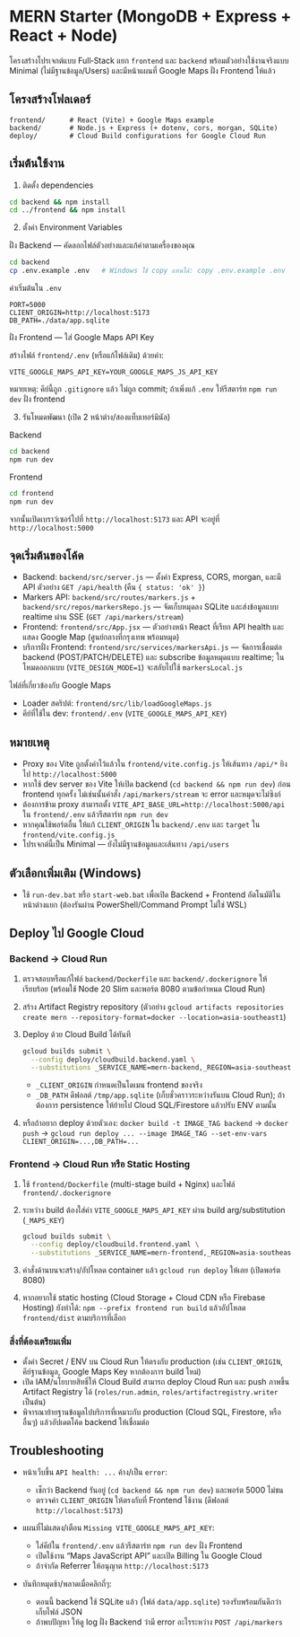 # MERN Starter (MongoDB + Express + React + Node)

โครงสร้างโปรเจกต์แบบ Full‑Stack แยก `frontend` และ `backend` พร้อมตัวอย่างใช้งานจริงแบบ Minimal (ไม่มีฐานข้อมูล/Users) และมีหน้าแผนที่ Google Maps ฝั่ง Frontend ให้แล้ว

## โครงสร้างโฟลเดอร์

```
frontend/      # React (Vite) + Google Maps example
backend/       # Node.js + Express (+ dotenv, cors, morgan, SQLite)
deploy/        # Cloud Build configurations for Google Cloud Run
```

## เริ่มต้นใช้งาน

1) ติดตั้ง dependencies

```bash
cd backend && npm install
cd ../frontend && npm install
```

2) ตั้งค่า Environment Variables

ฝั่ง Backend — คัดลอกไฟล์ตัวอย่างและแก้ค่าตามเครื่องของคุณ

```bash
cd backend
cp .env.example .env   # Windows ใช้ copy แทนได้: copy .env.example .env
```

ค่าเริ่มต้นใน `.env`

```
PORT=5000
CLIENT_ORIGIN=http://localhost:5173
DB_PATH=./data/app.sqlite
```

ฝั่ง Frontend — ใส่ Google Maps API Key

สร้างไฟล์ `frontend/.env` (หรือแก้ไฟล์เดิม) ด้วยค่า:

```
VITE_GOOGLE_MAPS_API_KEY=YOUR_GOOGLE_MAPS_JS_API_KEY
```

หมายเหตุ: คีย์นี้ถูก `.gitignore` แล้ว ไม่ถูก commit; ถ้าเพิ่งแก้ `.env` ให้รีสตาร์ท `npm run dev` ฝั่ง frontend

3) รันโหมดพัฒนา (เปิด 2 หน้าต่าง/สองแท็บเทอร์มินัล)

Backend

```bash
cd backend
npm run dev
```

Frontend

```bash
cd frontend
npm run dev
```

จากนั้นเปิดเบราว์เซอร์ไปที่ `http://localhost:5173` และ API จะอยู่ที่ `http://localhost:5000`

## จุดเริ่มต้นของโค้ด

- Backend: `backend/src/server.js` — ตั้งค่า Express, CORS, morgan, และมี API ตัวอย่าง `GET /api/health` (คืน `{ status: 'ok' }`)
- Markers API: `backend/src/routes/markers.js` + `backend/src/repos/markersRepo.js` — จัดเก็บหมุดลง SQLite และส่งข้อมูลแบบ realtime ผ่าน SSE (`GET /api/markers/stream`)
- Frontend: `frontend/src/App.jsx` — ตัวอย่างหน้า React ที่เรียก API health และแสดง Google Map (ศูนย์กลางที่กรุงเทพ พร้อมหมุด)
- บริการฝั่ง Frontend: `frontend/src/services/markersApi.js` — จัดการเชื่อมต่อ backend (POST/PATCH/DELETE) และ subscribe ข้อมูลหมุดแบบ realtime; ในโหมดออกแบบ (`VITE_DESIGN_MODE=1`) จะสลับไปใช้ `markersLocal.js`

ไฟล์ที่เกี่ยวข้องกับ Google Maps
- Loader สคริปต์: `frontend/src/lib/loadGoogleMaps.js`
- คีย์ที่ใช้ใน dev: `frontend/.env` (`VITE_GOOGLE_MAPS_API_KEY`)

## หมายเหตุ

- Proxy ของ Vite ถูกตั้งค่าไว้แล้วใน `frontend/vite.config.js` ให้เส้นทาง `/api/*` ยิงไป `http://localhost:5000`
- หากใช้ dev server ของ Vite ให้เปิด backend (`cd backend && npm run dev`) ก่อน frontend ทุกครั้ง ไม่เช่นนั้นคำสั่ง `/api/markers/stream` จะ error และหมุดจะไม่ซิงก์
- ต้องการข้าม proxy สามารถตั้ง `VITE_API_BASE_URL=http://localhost:5000/api` ใน `frontend/.env` แล้วรีสตาร์ท `npm run dev`
- หากคุณใช้พอร์ตอื่น ให้แก้ `CLIENT_ORIGIN` ใน `backend/.env` และ `target` ใน `frontend/vite.config.js`
- โปรเจกต์นี้เป็น Minimal — ยังไม่มีฐานข้อมูลและเส้นทาง `/api/users`

## ตัวเลือกเพิ่มเติม (Windows)

- ใช้ `run-dev.bat` หรือ `start-web.bat` เพื่อเปิด Backend + Frontend อัตโนมัติในหน้าต่างแยก (ต้องรันผ่าน PowerShell/Command Prompt ไม่ใช่ WSL)

## Deploy ไป Google Cloud

### Backend → Cloud Run

1. ตรวจสอบหรือแก้ไฟล์ `backend/Dockerfile` และ `backend/.dockerignore` ให้เรียบร้อย (พร้อมใช้ Node 20 Slim และพอร์ต 8080 ตามข้อกำหนด Cloud Run)
2. สร้าง Artifact Registry repository (ตัวอย่าง `gcloud artifacts repositories create mern --repository-format=docker --location=asia-southeast1`)
3. Deploy ด้วย Cloud Build ได้ทันที

   ```bash
   gcloud builds submit \
     --config deploy/cloudbuild.backend.yaml \
     --substitutions _SERVICE_NAME=mern-backend,_REGION=asia-southeast1,_BACKEND_IMAGE=asia-southeast1-docker.pkg.dev/PROJECT_ID/mern/backend,_CLIENT_ORIGIN=https://your-frontend.example.com,_DB_PATH=/tmp/app.sqlite
   ```

   - `_CLIENT_ORIGIN` กำหนดเป็นโดเมน frontend ของจริง
   - `_DB_PATH` ดีฟอลต์ `/tmp/app.sqlite` (เก็บชั่วคราวระหว่างรันบน Cloud Run); ถ้าต้องการ persistence ให้ย้ายไป Cloud SQL/Firestore แล้วปรับ ENV ตามนั้น
4. หรือถ้าอยาก deploy ด้วยตัวเอง: `docker build -t IMAGE_TAG backend` → `docker push` → `gcloud run deploy ... --image IMAGE_TAG --set-env-vars CLIENT_ORIGIN=...,DB_PATH=...`

### Frontend → Cloud Run หรือ Static Hosting

1. ใช้ `frontend/Dockerfile` (multi-stage build + Nginx) และไฟล์ `frontend/.dockerignore`
2. ระหว่าง build ต้องใส่ค่า `VITE_GOOGLE_MAPS_API_KEY` ผ่าน build arg/substitution (`_MAPS_KEY`)

   ```bash
   gcloud builds submit \
     --config deploy/cloudbuild.frontend.yaml \
     --substitutions _SERVICE_NAME=mern-frontend,_REGION=asia-southeast1,_FRONTEND_IMAGE=asia-southeast1-docker.pkg.dev/PROJECT_ID/mern/frontend,_MAPS_KEY=YOUR_MAPS_API_KEY
   ```

3. คำสั่งด้านบนจะสร้าง/อัปโหลด container แล้ว `gcloud run deploy` ให้เลย (เปิดพอร์ต 8080)
4. หากอยากใช้ static hosting (Cloud Storage + Cloud CDN หรือ Firebase Hosting) ยังทำได้: `npm --prefix frontend run build` แล้วอัปโหลด `frontend/dist` ตามบริการที่เลือก

### สิ่งที่ต้องเตรียมเพิ่ม

- ตั้งค่า Secret / ENV บน Cloud Run ให้ตรงกับ production (เช่น `CLIENT_ORIGIN`, คีย์ฐานข้อมูล, Google Maps Key หากต้องการ build ใหม่)
- เปิด IAM/นโยบายสิทธิ์ให้ Cloud Build สามารถ deploy Cloud Run และ push ภาพขึ้น Artifact Registry ได้ (`roles/run.admin`, `roles/artifactregistry.writer` เป็นต้น)
- พิจารณาย้ายฐานข้อมูลไปบริการที่เหมาะกับ production (Cloud SQL, Firestore, หรืออื่นๆ) แล้วอัปเดตโค้ด backend ให้เชื่อมต่อ

## Troubleshooting

- หน้าเว็บขึ้น `API health: ...` ค้าง/เป็น `error`:
  - เช็กว่า Backend รันอยู่ (`cd backend && npm run dev`) และพอร์ต 5000 ไม่ชน
  - ตรวจค่า `CLIENT_ORIGIN` ให้ตรงกับที่ Frontend ใช้งาน (ดีฟอลต์ `http://localhost:5173`)
- แผนที่ไม่แสดง/เตือน `Missing VITE_GOOGLE_MAPS_API_KEY`:
  - ใส่คีย์ใน `frontend/.env` แล้วรีสตาร์ท `npm run dev` ฝั่ง Frontend
  - เปิดใช้งาน “Maps JavaScript API” และเปิด Billing ใน Google Cloud
  - ถ้าจำกัด Referrer ให้อนุญาต `http://localhost:5173`

- บันทึกหมุดช้า/พลาดเมื่อคลิกถี่ๆ:
  - ตอนนี้ backend ใช้ SQLite แล้ว (ไฟล์ `data/app.sqlite`) รองรับพร้อมกันดีกว่าเก็บไฟล์ JSON
  - ถ้าพบปัญหา ให้ดู log ฝั่ง Backend ว่ามี error อะไรระหว่าง `POST /api/markers`
